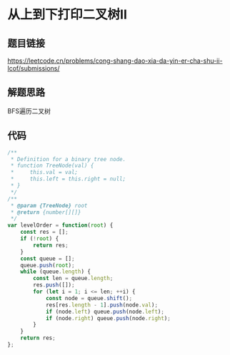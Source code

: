 # 从上到下打印二叉树Ⅱ

## 题目链接

https://leetcode.cn/problems/cong-shang-dao-xia-da-yin-er-cha-shu-ii-lcof/submissions/

## 解题思路

BFS遍历二叉树

## 代码

```js
/**
 * Definition for a binary tree node.
 * function TreeNode(val) {
 *     this.val = val;
 *     this.left = this.right = null;
 * }
 */
/**
 * @param {TreeNode} root
 * @return {number[][]}
 */
var levelOrder = function(root) {
    const res = [];
    if (!root) {
        return res;
    }
    const queue = [];
    queue.push(root);
    while (queue.length) {
        const len = queue.length;
        res.push([]);
        for (let i = 1; i <= len; ++i) {
            const node = queue.shift();
            res[res.length - 1].push(node.val);
            if (node.left) queue.push(node.left);
            if (node.right) queue.push(node.right);
        }
    }
    return res;
};
```

